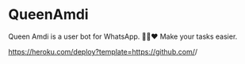 # QueenAmdi
Queen Amdi is a user bot for WhatsApp. 💃🏻❤️ Make your tasks easier.


https://heroku.com/deploy?template=https://github.com/<github username>/<repository name>
